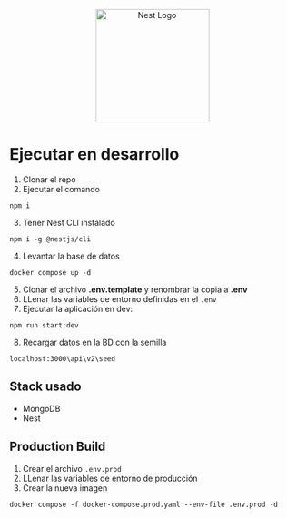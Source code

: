 <p align="center">
  <a href="http://nestjs.com/" target="blank"><img src="https://nestjs.com/img/logo-small.svg" width="200" alt="Nest Logo" /></a>
</p>

# Ejecutar en desarrollo

1. Clonar el repo
2. Ejecutar el comando

```
npm i
```

3. Tener Nest CLI instalado

```
npm i -g @nestjs/cli
```

4. Levantar la base de datos

```
docker compose up -d
```

5. Clonar el archivo **.env.template** y renombrar la copia a **.env**
6. LLenar las variables de entorno definidas en el `.env`
7. Ejecutar la aplicación en dev:

```
npm run start:dev
```

8. Recargar datos en la BD con la semilla

```
localhost:3000\api\v2\seed
```

## Stack usado

- MongoDB
- Nest


## Production Build
1. Crear el archivo ```.env.prod```
2. LLenar las variables de entorno de producción
3. Crear la nueva imagen 

```
docker compose -f docker-compose.prod.yaml --env-file .env.prod -d
```


